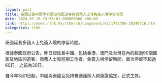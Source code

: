 ```yaml
---
layout: post
title: 泰國延長中國等多國及地區遊客與商務人士等免簽入境停留時間
date: 2024-07-16 13:56:01.000000000 +08:00
link: https://news.rthk.hk/rthk/ch/component/k2/1761786-20240716.htm
categories: rthk
---
```


泰國延長多國人士免簽入境的停留時間。

根據泰國政府公告，昨日起延長中國、包括香港、澳門及台灣在內的超過90個國家及地區的遊客、商務人士和短期工作者，免簽入境停留時間，單次停留不超過60日，之前為30日。

自今年3月1日起，中國與泰國互免持普通護照人員簽證協定，正式生效。
